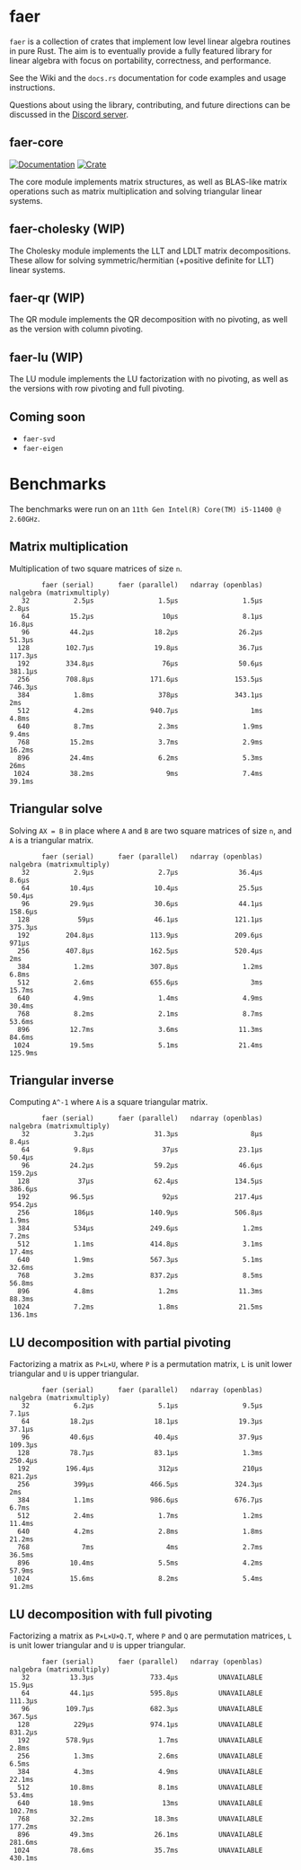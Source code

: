 # faer

`faer` is a collection of crates that implement low level linear algebra routines in pure Rust.
The aim is to eventually provide a fully featured library for linear algebra with focus on portability, correctness, and performance.

See the Wiki and the `docs.rs` documentation for code examples and usage instructions.

Questions about using the library, contributing, and future directions can be discussed in the [Discord server](https://discord.gg/Ak5jDsAFVZ).

## faer-core

[![Documentation](https://docs.rs/faer-core/badge.svg)](https://docs.rs/faer-core)
[![Crate](https://img.shields.io/crates/v/faer-core.svg)](https://crates.io/crates/faer-core)

The core module implements matrix structures, as well as BLAS-like matrix operations such as matrix multiplication and solving triangular linear systems.

## faer-cholesky (WIP)

The Cholesky module implements the LLT and LDLT matrix decompositions. These allow for solving symmetric/hermitian (+positive definite for LLT) linear systems.

## faer-qr (WIP)

The QR module implements the QR decomposition with no pivoting, as well as the version with column pivoting.

## faer-lu (WIP)

The LU module implements the LU factorization with no pivoting, as well as the versions with row pivoting and full pivoting.

## Coming soon

- `faer-svd`
- `faer-eigen`

# Benchmarks

The benchmarks were run on an `11th Gen Intel(R) Core(TM) i5-11400 @ 2.60GHz`.

## Matrix multiplication

Multiplication of two square matrices of size `n`.

```
        faer (serial)      faer (parallel)   ndarray (openblas)      nalgebra (matrixmultiply)
   32           2.5µs                1.5µs                1.5µs                          2.8µs
   64          15.2µs                 10µs                8.1µs                         16.8µs
   96          44.2µs               18.2µs               26.2µs                         51.3µs
  128         102.7µs               19.8µs               36.7µs                        117.3µs
  192         334.8µs                 76µs               50.6µs                        381.1µs
  256         708.8µs              171.6µs              153.5µs                        746.3µs
  384           1.8ms                378µs              343.1µs                            2ms
  512           4.2ms              940.7µs                  1ms                          4.8ms
  640           8.7ms                2.3ms                1.9ms                          9.4ms
  768          15.2ms                3.7ms                2.9ms                         16.2ms
  896          24.4ms                6.2ms                5.3ms                           26ms
 1024          38.2ms                  9ms                7.4ms                         39.1ms
```

## Triangular solve

Solving `AX = B` in place where `A` and `B` are two square matrices of size `n`, and `A` is a triangular matrix.

```
        faer (serial)      faer (parallel)   ndarray (openblas)      nalgebra (matrixmultiply)
   32           2.9µs                2.7µs               36.4µs                          8.6µs
   64          10.4µs               10.4µs               25.5µs                         50.4µs
   96          29.9µs               30.6µs               44.1µs                        158.6µs
  128            59µs               46.1µs              121.1µs                        375.3µs
  192         204.8µs              113.9µs              209.6µs                          971µs
  256         407.8µs              162.5µs              520.4µs                            2ms
  384           1.2ms              307.8µs                1.2ms                          6.8ms
  512           2.6ms              655.6µs                  3ms                         15.7ms
  640           4.9ms                1.4ms                4.9ms                         30.4ms
  768           8.2ms                2.1ms                8.7ms                         53.6ms
  896          12.7ms                3.6ms               11.3ms                         84.6ms
 1024          19.5ms                5.1ms               21.4ms                        125.9ms
```

## Triangular inverse

Computing `A^-1` where `A` is a square triangular matrix.

```
        faer (serial)      faer (parallel)   ndarray (openblas)      nalgebra (matrixmultiply)
   32           3.2µs               31.3µs                  8µs                          8.4µs
   64           9.8µs                 37µs               23.1µs                         50.4µs
   96          24.2µs               59.2µs               46.6µs                        159.2µs
  128            37µs               62.4µs              134.5µs                        386.6µs
  192          96.5µs                 92µs              217.4µs                        954.2µs
  256           186µs              140.9µs              506.8µs                          1.9ms
  384           534µs              249.6µs                1.2ms                          7.2ms
  512           1.1ms              414.8µs                3.1ms                         17.4ms
  640           1.9ms              567.3µs                5.1ms                         32.6ms
  768           3.2ms              837.2µs                8.5ms                         56.8ms
  896           4.8ms                1.2ms               11.3ms                         88.3ms
 1024           7.2ms                1.8ms               21.5ms                        136.1ms
```

## LU decomposition with partial pivoting

Factorizing a matrix as `P×L×U`, where `P` is a permutation matrix, `L` is unit lower triangular and `U` is upper triangular.
```
        faer (serial)      faer (parallel)   ndarray (openblas)      nalgebra (matrixmultiply)
   32           6.2µs                5.1µs                9.5µs                          7.1µs
   64          18.2µs               18.1µs               19.3µs                         37.1µs
   96          40.6µs               40.4µs               37.9µs                        109.3µs
  128          78.7µs               83.1µs                1.3ms                        250.4µs
  192         196.4µs                312µs                210µs                        821.2µs
  256           399µs              466.5µs              324.3µs                            2ms
  384           1.1ms              986.6µs              676.7µs                          6.7ms
  512           2.4ms                1.7ms                1.2ms                         11.4ms
  640           4.2ms                2.8ms                1.8ms                         21.2ms
  768             7ms                  4ms                2.7ms                         36.5ms
  896          10.4ms                5.5ms                4.2ms                         57.9ms
 1024          15.6ms                8.2ms                5.4ms                         91.2ms
```

## LU decomposition with full pivoting

Factorizing a matrix as `P×L×U×Q.T`, where `P` and `Q` are permutation matrices, `L` is unit lower triangular and `U` is upper triangular.
```
        faer (serial)      faer (parallel)   ndarray (openblas)      nalgebra (matrixmultiply)
   32          13.3µs              733.4µs          UNAVAILABLE                         15.9µs
   64          44.1µs              595.8µs          UNAVAILABLE                        111.3µs
   96         109.7µs              682.3µs          UNAVAILABLE                        367.5µs
  128           229µs              974.1µs          UNAVAILABLE                        831.2µs
  192         578.9µs                1.7ms          UNAVAILABLE                          2.8ms
  256           1.3ms                2.6ms          UNAVAILABLE                          6.5ms
  384           4.3ms                4.9ms          UNAVAILABLE                         22.1ms
  512          10.8ms                8.1ms          UNAVAILABLE                         53.4ms
  640          18.9ms                 13ms          UNAVAILABLE                        102.7ms
  768          32.2ms               18.3ms          UNAVAILABLE                        177.2ms
  896          49.3ms               26.1ms          UNAVAILABLE                        281.6ms
 1024          78.6ms               35.7ms          UNAVAILABLE                        430.1ms
```
